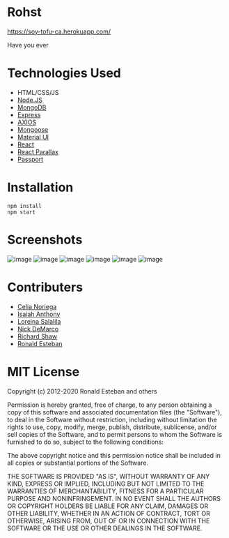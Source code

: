 # Rohst

https://soy-tofu-ca.herokuapp.com/

Have you ever

# Technologies Used

- HTML/CSS/JS
- [Node.JS](https://nodejs.org/en/)
- [MongoDB](https://www.mongodb.com/)
- [Express](https://expressjs.com/)
- [AXIOS](https://www.npmjs.com/package/axios)
- [Mongoose](https://mongoosejs.com/docs/)
- [Material UI](https://material-ui.com/)
- [React](https://reactjs.org/)
- [React Parallax](https://www.npmjs.com/package/react-parallax)
- [Passport](https://www.npmjs.com/package/passport)

# Installation

    npm install
    npm start

# Screenshots

 ![image](https://i.imgur.com/5MeDX9P.png)
 ![image](https://i.imgur.com/3nkvCU1.png)
 ![image](https://i.imgur.com/dOJTmJI.png)
 ![image](https://i.imgur.com/aPxOQLP.png)
 ![image](https://i.imgur.com/hFLlYfL.png)
 ![image](https://i.imgur.com/K6LOIz4.png)
 
# Contributers

- [Celia Noriega](https://github.com/CeliaNoriega)
- [Isaiah Anthony](https://github.com/isaiahant)
- [Loreina Salalila](https://github.com/Vialoraine)
- [Nick DeMarco](https://github.com/nickdmrco)
- [Richard Shaw](https://github.com/RichardMShaw)
- [Ronald Esteban](https://github.com/ron-est)

# MIT License

Copyright (c) 2012-2020 Ronald Esteban and others

Permission is hereby granted, free of charge, to any person obtaining
a copy of this software and associated documentation files (the
"Software"), to deal in the Software without restriction, including
without limitation the rights to use, copy, modify, merge, publish,
distribute, sublicense, and/or sell copies of the Software, and to
permit persons to whom the Software is furnished to do so, subject to
the following conditions:

The above copyright notice and this permission notice shall be
included in all copies or substantial portions of the Software.

THE SOFTWARE IS PROVIDED "AS IS", WITHOUT WARRANTY OF ANY KIND,
EXPRESS OR IMPLIED, INCLUDING BUT NOT LIMITED TO THE WARRANTIES OF
MERCHANTABILITY, FITNESS FOR A PARTICULAR PURPOSE AND
NONINFRINGEMENT. IN NO EVENT SHALL THE AUTHORS OR COPYRIGHT HOLDERS BE
LIABLE FOR ANY CLAIM, DAMAGES OR OTHER LIABILITY, WHETHER IN AN ACTION
OF CONTRACT, TORT OR OTHERWISE, ARISING FROM, OUT OF OR IN CONNECTION
WITH THE SOFTWARE OR THE USE OR OTHER DEALINGS IN THE SOFTWARE.
